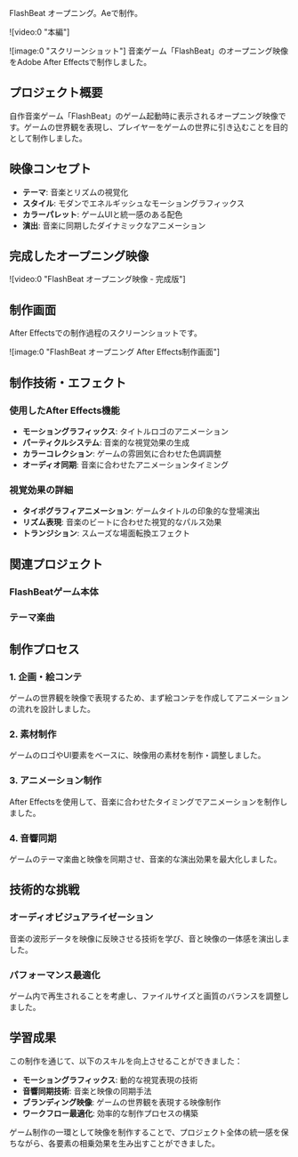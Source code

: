 FlashBeat オープニング。Aeで制作。

![video:0 "本編"]

![image:0 "スクリーンショット"]
音楽ゲーム「FlashBeat」のオープニング映像をAdobe After Effectsで制作しました。

## プロジェクト概要

自作音楽ゲーム「FlashBeat」のゲーム起動時に表示されるオープニング映像です。ゲームの世界観を表現し、プレイヤーをゲームの世界に引き込むことを目的として制作しました。

## 映像コンセプト

- **テーマ**: 音楽とリズムの視覚化
- **スタイル**: モダンでエネルギッシュなモーショングラフィックス
- **カラーパレット**: ゲームUIと統一感のある配色
- **演出**: 音楽に同期したダイナミックなアニメーション

## 完成したオープニング映像

![video:0 "FlashBeat オープニング映像 - 完成版"]

## 制作画面

After Effectsでの制作過程のスクリーンショットです。

![image:0 "FlashBeat オープニング After Effects制作画面"]

## 制作技術・エフェクト

### 使用したAfter Effects機能

- **モーショングラフィックス**: タイトルロゴのアニメーション
- **パーティクルシステム**: 音楽的な視覚効果の生成
- **カラーコレクション**: ゲームの雰囲気に合わせた色調調整
- **オーディオ同期**: 音楽に合わせたアニメーションタイミング

### 視覚効果の詳細

- **タイポグラフィアニメーション**: ゲームタイトルの印象的な登場演出
- **リズム表現**: 音楽のビートに合わせた視覚的なパルス効果
- **トランジション**: スムーズな場面転換エフェクト

## 関連プロジェクト

### FlashBeatゲーム本体

<!-- リンクが利用できません: FlashBeat ゲーム紹介ページ -->

### テーマ楽曲

<!-- リンクが利用できません: FlashBeat テーマ曲制作について -->

## 制作プロセス

### 1. 企画・絵コンテ

ゲームの世界観を映像で表現するため、まず絵コンテを作成してアニメーションの流れを設計しました。

### 2. 素材制作

ゲームのロゴやUI要素をベースに、映像用の素材を制作・調整しました。

### 3. アニメーション制作

After Effectsを使用して、音楽に合わせたタイミングでアニメーションを制作しました。

### 4. 音響同期

ゲームのテーマ楽曲と映像を同期させ、音楽的な演出効果を最大化しました。

## 技術的な挑戦

### オーディオビジュアライゼーション

音楽の波形データを映像に反映させる技術を学び、音と映像の一体感を演出しました。

### パフォーマンス最適化

ゲーム内で再生されることを考慮し、ファイルサイズと画質のバランスを調整しました。

## 学習成果

この制作を通じて、以下のスキルを向上させることができました：

- **モーショングラフィックス**: 動的な視覚表現の技術
- **音響同期技術**: 音楽と映像の同期手法
- **ブランディング映像**: ゲームの世界観を表現する映像制作
- **ワークフロー最適化**: 効率的な制作プロセスの構築

ゲーム制作の一環として映像を制作することで、プロジェクト全体の統一感を保ちながら、各要素の相乗効果を生み出すことができました。
